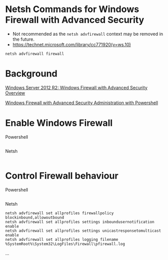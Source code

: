 # Netsh Commands for Windows Firewall with Advanced Security
- Not recommended as the `netsh advfirewall` context may be removed in the future.
- https://technet.microsoft.com/library/cc771920(v=ws.10)
```
netsh advfirewall firewall
```

# Background
[Windows Server 2012 R2: Windows Firewall with Advanced Security Overview](https://technet.microsoft.com/en-us/library/hh831365.aspx)

[Windows Firewall with Advanced Security Administration with Powershell](https://technet.microsoft.com/library/hh831755.aspx)

# Enable Windows Firewall
Powershell
```Set-NetFirewallProfile -Profile Domain,Public,Private -Enabled True
```
Netsh
```netsh advfirewall set allprofiles state on
```

# Control Firewall behaviour
Powershell
```Set-NetFirewallProfile -DefaultInboundAction Block -DefaultOutboundAction Allow -NotifyOnListen True -AllowUnicastResponseToMulticast True -LogFileName %SystemRoot%\System32\LogFiles\Firewall\pfirewall.log
```
Netsh
```
netsh advfirewall set allprofiles firewallpolicy blockinbound,allowoutbound
netsh advfirewall set allprofiles settings inboundusernotification enable
netsh advfirewall set allprofiles settings unicastresponsetomulticast enable
netsh advfirewall set allprofiles logging filename %SystemRoot%\System32\LogFiles\Firewall\pfirewall.log
```

...
